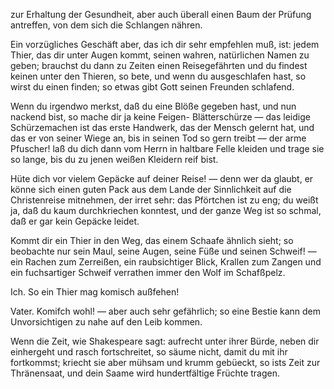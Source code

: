 <a name="34"></a>

zur Erhaltung der Gesundheit, aber auch überall einen Baum
der Prüfung antreffen, von dem sich die Schlangen nähren.

Ein vorzügliches Geschäft aber, das ich dir sehr empfehlen 
muß, ist: jedem Thier, das dir unter Augen kommt, seinen 
wahren, natürlichen Namen zu geben; brauchst du dann
zu Zeiten einen Reisegefährten und du findest keinen unter
den Thieren, so bete, und wenn du ausgeschlafen hast, so
wirst du einen finden; so etwas gibt Gott seinen Freunden
schlafend.

Wenn du irgendwo merkst, daß du eine Blöße gegeben
hast, und nun nackend bist, so mache dir ja keine Feigen-
Blätterschürze — das leidige Schürzemachen ist das erste
Handwerk, das der Mensch gelernt hat, und das er von seiner 
Wiege an, bis in seinen Tod so gern treibt — der arme
Pfuscher! laß du dich dann vom Herrn in haltbare Felle
kleiden und trage sie so lange, bis du zu jenen weißen Kleidern 
reif bist.

Hüte dich vor vielem Gepäcke auf deiner Reise! — denn
wer da glaubt, er könne sich einen guten Pack aus dem
Lande der Sinnlichkeit auf die Christenreise mitnehmen, der
irret sehr: das Pförtchen ist zu eng; du weißt ja, daß du
kaum durchkriechen konntest, und der ganze Weg ist so schmal,
daß er gar kein Gepäcke leidet.

Kommt dir ein Thier in den Weg, das einem Schaafe
ähnlich sieht; so beobachte nur sein Maul, seine Augen, seine
Füße und seinen Schweif! — ein Rachen zum Zerreißen,
ein raubsichtiger Blick, Krallen zum Zangen und ein fuchsartiger 
Schweif verrathen immer den Wolf im Schafßpelz.

Ich. So ein Thier mag komisch außfehen!

Vater. Komifch wohl! — aber auch sehr gefährlich;
so eine Bestie kann dem Unvorsichtigen zu nahe auf den Leib
kommen.

Wenn die Zeit, wie Shakespeare sagt: aufrecht unter
ihrer Bürde, neben dir einhergeht und rasch fortschreitet, so
säume nicht, damit du mit ihr fortkommst; kriecht sie aber
mühsam und krumm gebüeckt, so ists Zeit zur Thränensaat,
und dein Saame wird hundertfältige Früchte tragen.


